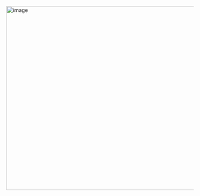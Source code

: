 <img width="1487" height="494" alt="image" src="https://github.com/user-attachments/assets/8ab30292-1b33-431e-8035-a4541a9adfe4" />
